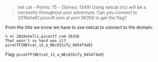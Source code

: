 > net cat - Points: 75 - (Solves: 1349)
> Using netcat (nc) will be a necessity throughout your adventure. Can you connect to 2018shell1.picoctf.com at port 36356 to get the flag?

From the title we know we have to use netcat to connect to the domain:
```
% nc 2018shell1.picoctf.com 36356
That wasn't so hard was it?
picoCTF{NEtcat_iS_a_NEcESSiTy_9454f3e0}
```

Flag: `picoCTF{NEtcat_iS_a_NEcESSiTy_9454f3e0}`
